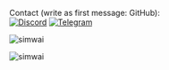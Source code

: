 Contact (write as first message: GitHub):<br/>
[![Discord](https://img.shields.io/badge/Discord-simwai-821785?style=rounded&logo=discord&logoColor=white)](https://discord.com)
[![Telegram](https://img.shields.io/badge/Telegram-gimmemorecrypto-821785?style=rounded&logo=telegram&logoColor=white)](https://t.me/gimmemorecrypto)

<p>
<img src="https://github-readme-stats-git-masterrstaa-rickstaa.vercel.app/api/top-langs?username=simwai&show_icons=true&theme=dracula&locale=en&layout=compact" alt="simwai" />
</p>
<p align="left"> <img src="https://komarev.com/ghpvc/?username=simwai&label=Profile%20Views&color=821785&style=plastic" alt="simwai" /> </p>



